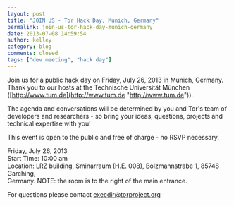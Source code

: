 ```yaml
---
layout: post
title: "JOIN US - Tor Hack Day, Munich, Germany"
permalink: join-us-tor-hack-day-munich-germany
date: 2013-07-08 14:59:54
author: kelley
category: blog
comments: closed
tags: ["dev meeting", "hack day"]
---
```


Join us for a public hack day on Friday, July 26, 2013 in Munich, Germany. Thank you to our hosts at the Technische Universität München ([http://www.tum.de](http://www.tum.de "http://www.tum.de")).

The agenda and conversations will be determined by you and Tor's team of developers and researchers - so bring your ideas, questions, projects and technical expertise with you!

This event is open to the public and free of charge - no RSVP necessary.

Friday, July 26, 2013  
 Start Time: 10:00 am  
 Location: LRZ building, Sminarraum (H.E. 008), Bolzmannstrabe 1, 85748 Garching,  
 Germany. NOTE: the room is to the right of the main entrance.

For questions please contact [execdir@torproject.org](mailto:execdir@torproject.org)

